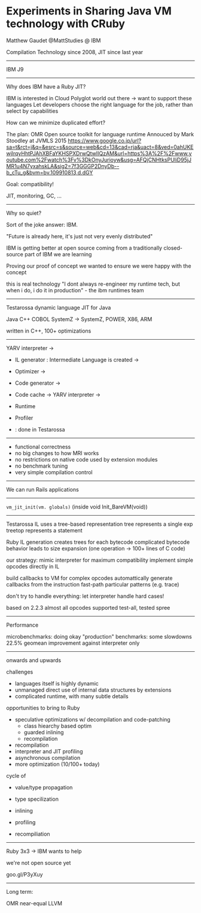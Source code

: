 # Experiments in Sharing Java VM technology with CRuby

Matthew Gaudet @MattStudies @ IBM

Compilation Technology since 2008, JIT since last year

----

IBM J9

----

Why does IBM have a Ruby JIT?

IBM is interested in Cloud
Polyglot world out there -> want to support these languages
Let developers choose the right language for the job, rather than select by capabilities

How can we minimize duplicated effort?

The plan: OMR
Open source toolkit for language runtime
Annouced by Mark Stoodley at JVMLS 2015 https://www.google.co.jp/url?sa=t&rct=j&q=&esrc=s&source=web&cd=13&cad=rja&uact=8&ved=0ahUKEwjlrqyHhtPJAhXBFaYKHSPXDrwQtwIIQzAM&url=https%3A%2F%2Fwww.youtube.com%2Fwatch%3Fv%3DkOnyJurioyw&usg=AFQjCNHtksPUliD95jJMR1u4N7yxahskLA&sig2=7f3GGGP2DnyDb--b_cTu_g&bvm=bv.109910813,d.dGY

Goal: compatibility!

JIT, monitoring, GC, ...

----

Why so quiet?

Sort of the joke answer: IBM.

"Future is already here, it's just not very evenly distributed"

IBM is getting better at open source
coming from a traditionally closed-source part of IBM
we are learning

Proving our proof of concept
we wanted to ensure we were happy with the concept

this is real technology
"I dont always re-engineer my runtime tech, but when i do, i do it in production" - the ibm runtimes team

----

Testarossa
dynamic language JIT for Java

Java C++ COBOL SystemZ -> SystemZ, POWER, X86, ARM

written in C++, 100+ optimizations

----

YARV interpreter
->
+ IL generator : Intermediate Language is created
-> 
+ Optimizer
->
+ Code generator
->
+ Code cache
->
YARV interpreter
-> 
+ Runtime
+ Profiler

+ : done in Testarossa

---

- functional correctness
- no big changes to how MRI works
- no restrictions on native code used by extension modules
- no benchmark tuning
- very simple compilation control

----

We can run Rails applications

-----

`vm_jit_init(vm. globals)` (inside void Init_BareVM(void))

----

Testarossa IL uses a tree-based representation
tree represents a single exp
treetop represents a statement

Ruby IL generation creates trees for each bytecode
complicated bytecode behavior leads to size expansion (one operation -> 100+ lines of C code)

our strategy:
mimic interpreter for maximum compatibility
implement simple opcodes directly in IL

build callbacks to VM for complex opcodes
  automattically generate callbacks from the instruction
fast-path particular patterns (e.g. trace)

don't try to handle everything: let interpreter handle hard cases!

based on 2.2.3
almost all opcodes supported
test-all, tested spree

----

Performance

microbenchmarks: doing okay
"production" benchmarks: some slowdowns
22.5% geomean improvement against interpreter only

----

onwards and upwards

challenges
- languages itself is highly dynamic
- unmanaged direct use of internal data structures by extensions
- complicated runtime, with many subtle details

opportunities to bring to Ruby
- speculative optimizations w/ decompilation and code-patching
  - class hiearchy based optim
  - guarded inlining
  - recompilation
- recompilation
- interpreter and JIT profiling
- asynchronous compilation
- more optimization (10/100+ today)


cycle of
- value/type propagation
- type specilization
- inlining

- profiling
- recompiliation

---

Ruby 3x3 -> IBM wants to help

we're not open source yet

goo.gl/P3yXuy

----

Long term:

OMR near-equal LLVM